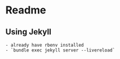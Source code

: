 # Readme

## Using Jekyll
	- already have rbenv installed
	- `bundle exec jekyll server --livereload`
